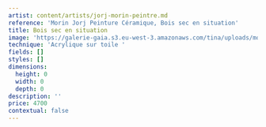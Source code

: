 ```yaml
---
artist: content/artists/jorj-morin-peintre.md
reference: 'Morin Jorj Peinture Céramique, Bois sec en situation'
title: Bois sec en situation
image: 'https://galerie-gaia.s3.eu-west-3.amazonaws.com/tina/uploads/morin-jorj-peinture-ceramique/galerie-gaia-jorj-morin-bois sec (scénographie avec chaise).JPG'
technique: 'Acrylique sur toile '
fields: []
styles: []
dimensions:
  height: 0
  width: 0
  depth: 0
description: ''
price: 4700
contextual: false
---
```


